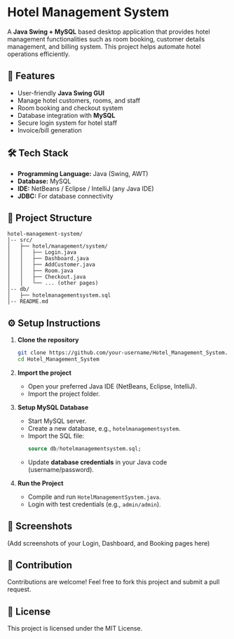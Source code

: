 # Hotel Management System

A **Java Swing + MySQL** based desktop application that provides hotel management functionalities such as room booking, customer details management, and billing system. This project helps automate hotel operations efficiently.

## 🚀 Features
- User-friendly **Java Swing GUI**
- Manage hotel customers, rooms, and staff
- Room booking and checkout system
- Database integration with **MySQL**
- Secure login system for hotel staff
- Invoice/bill generation

## 🛠️ Tech Stack
- **Programming Language:** Java (Swing, AWT)
- **Database:** MySQL
- **IDE:** NetBeans / Eclipse / IntelliJ (any Java IDE)
- **JDBC:** For database connectivity

## 📂 Project Structure
```
hotel-management-system/
│-- src/
│   ├── hotel/management/system/
│   │   ├── Login.java
│   │   ├── Dashboard.java
│   │   ├── AddCustomer.java
│   │   ├── Room.java
│   │   ├── Checkout.java
│   │   └── ... (other pages)
│-- db/
│   ├── hotelmanagementsystem.sql
│-- README.md
```

## ⚙️ Setup Instructions

1. **Clone the repository**
   ```bash
   git clone https://github.com/your-username/Hotel_Management_System.git
   cd Hotel_Management_System
   ```

2. **Import the project**
   - Open your preferred Java IDE (NetBeans, Eclipse, IntelliJ).
   - Import the project folder.

3. **Setup MySQL Database**
   - Start MySQL server.
   - Create a new database, e.g., `hotelmanagementsystem`.
   - Import the SQL file:
     ```sql
     source db/hotelmanagementsystem.sql;
     ```
   - Update **database credentials** in your Java code (username/password).

4. **Run the Project**
   - Compile and run `HotelManagementSystem.java`.
   - Login with test credentials (e.g., `admin/admin`).

## 📸 Screenshots
(Add screenshots of your Login, Dashboard, and Booking pages here)

## 🤝 Contribution
Contributions are welcome! Feel free to fork this project and submit a pull request.

## 📜 License
This project is licensed under the MIT License.
